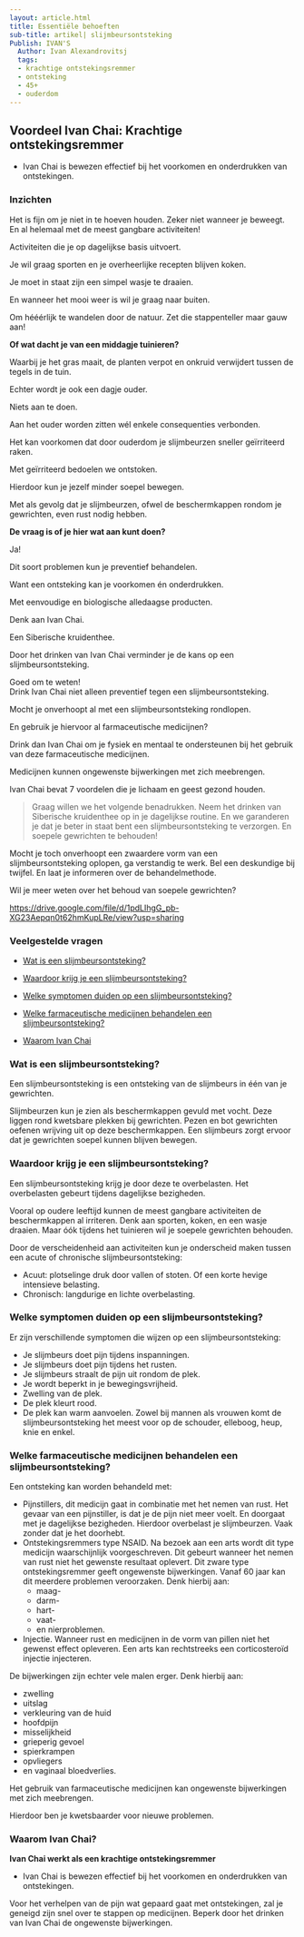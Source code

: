 ```yaml
---
layout: article.html
title: Essentiële behoeften
sub-title: artikel| slijmbeursontsteking
Publish: IVAN'S
  Author: Ivan Alexandrovitsj
  tags:
  - krachtige ontstekingsremmer
  - ontsteking
  - 45+	
  - ouderdom 
---
```

<h2>Voordeel Ivan Chai: Krachtige ontstekingsremmer</h2>

* Ivan Chai is bewezen effectief bij het voorkomen en onderdrukken van ontstekingen. 

### Inzichten

Het is fijn om je niet in te hoeven houden. Zeker niet wanneer je beweegt. En al helemaal met de meest gangbare activiteiten!

Activiteiten die je op dagelijkse basis uitvoert.

Je wil graag sporten en je overheerlijke recepten blijven koken. 

Je moet in staat zijn een simpel wasje te draaien. 

En wanneer het mooi weer is wil je graag naar buiten. 

Om hééérlijk te wandelen door de natuur. Zet die stappenteller maar gauw aan! 

**Of wat dacht je van een middagje tuinieren?**

Waarbij je het gras maait, de planten verpot en onkruid verwijdert tussen de tegels in de tuin.

Echter wordt je ook een dagje ouder. 

Niets aan te doen. 

Aan het ouder worden zitten wél enkele consequenties verbonden.

Het kan voorkomen dat door ouderdom je slijmbeurzen sneller geïrriteerd raken.

Met geïrriteerd bedoelen we ontstoken. 

Hierdoor kun je jezelf minder soepel bewegen. 

Met als gevolg dat je slijmbeurzen, ofwel de beschermkappen rondom je gewrichten, even rust nodig hebben.

**De vraag is of je hier wat aan kunt doen?**

Ja!

Dit soort problemen kun je preventief behandelen. 

Want een ontsteking kan je voorkomen én onderdrukken.

Met eenvoudige en biologische alledaagse producten.

Denk aan Ivan Chai. 

Een Siberische kruidenthee.

Door het drinken van Ivan Chai verminder je de kans op een slijmbeursontsteking.

Goed om te weten! <br>
Drink Ivan Chai niet alleen preventief tegen een slijmbeursontsteking. 

Mocht je onverhoopt al met een slijmbeursontsteking rondlopen. 

En gebruik je hiervoor al farmaceutische medicijnen?

Drink dan Ivan Chai om je fysiek en mentaal te ondersteunen bij het gebruik van deze farmaceutische medicijnen.

Medicijnen kunnen ongewenste bijwerkingen met zich meebrengen. 

Ivan Chai bevat 7 voordelen die je lichaam en geest gezond houden. 

> Graag willen we het volgende benadrukken. Neem het drinken van Siberische kruidenthee op in je dagelijkse routine. En we garanderen je dat je beter in staat bent een slijmbeursontsteking te verzorgen. En soepele gewrichten te behouden!

Mocht je toch onverhoopt een zwaardere vorm van een slijmbeursontsteking oplopen, ga verstandig te werk. Bel een deskundige bij twijfel. En laat je informeren over de behandelmethode.

Wil je meer weten over het behoud van soepele gewrichten?

https://drive.google.com/file/d/1pdLIhgG_pb-XG23Aepqn0t62hmKupLRe/view?usp=sharing

### Veelgestelde vragen

* [Wat is een slijmbeursontsteking?](#wat-is-een-slijmbeursontsteking)

* [Waardoor krijg je een slijmbeursontsteking?](#Waardoor-krijg-je-een-slijmbeursontsteking)

* [Welke symptomen duiden op een slijmbeursontsteking?](#Welke-symptomen-duiden-op-een-slijmbeursontsteking)

* [Welke farmaceutische medicijnen behandelen een slijmbeursontsteking?](#Welke-farmaceutische-medicijnen-behandelen-een-slijmbeursontsteking)

* [Waarom Ivan Chai](#waarom-ivan-chai)

### Wat is een slijmbeursontsteking?
Een slijmbeursontsteking is een ontsteking van de slijmbeurs in één van je gewrichten.

Slijmbeurzen kun je zien als beschermkappen gevuld met vocht. Deze liggen rond kwetsbare plekken bij gewrichten. Pezen en bot gewrichten oefenen wrijving uit op deze beschermkappen. Een slijmbeurs zorgt ervoor dat je gewrichten soepel kunnen blijven bewegen.

### Waardoor krijg je een slijmbeursontsteking?
Een slijmbeursontsteking krijg je door deze te overbelasten. Het overbelasten gebeurt tijdens dagelijkse bezigheden. 

Vooral op oudere leeftijd kunnen de meest gangbare activiteiten de beschermkappen al irriteren. Denk aan sporten, koken, en een wasje draaien. Maar óók tijdens het tuinieren wil je soepele gewrichten behouden.  

Door de verscheidenheid aan activiteiten kun je onderscheid maken tussen een acute of chronische slijmbeursontsteking:
* Acuut: plotselinge druk door vallen of stoten. Of een korte hevige intensieve belasting.
* Chronisch: langdurige en lichte overbelasting.

### Welke symptomen duiden op een slijmbeursontsteking?
Er zijn verschillende symptomen die wijzen op een slijmbeursontsteking:
* Je slijmbeurs doet pijn tijdens inspanningen.
* Je slijmbeurs doet pijn tijdens het rusten.
* Je slijmbeurs straalt de pijn uit rondom de plek.
* Je wordt beperkt in je bewegingsvrijheid.
* Zwelling van de plek.
* De plek kleurt rood.
* De plek kan warm aanvoelen.
Zowel bij mannen als vrouwen komt de slijmbeursontsteking het meest voor op de schouder, elleboog, heup, knie en enkel.

### Welke farmaceutische medicijnen behandelen een slijmbeursontsteking?
Een ontsteking kan worden behandeld met:
* Pijnstillers, dit medicijn gaat in combinatie met het nemen van rust. Het gevaar van een pijnstiller, is dat je de pijn niet meer voelt. En doorgaat met je dagelijkse bezigheden. Hierdoor overbelast je slijmbeurzen. Vaak zonder dat je het doorhebt. 
* Ontstekingsremmers type NSAID. Na bezoek aan een arts wordt dit type medicijn waarschijnlijk voorgeschreven. Dit gebeurt wanneer het nemen van rust niet het gewenste resultaat oplevert. Dit zware type ontstekingsremmer geeft ongewenste bijwerkingen. Vanaf 60 jaar kan dit meerdere problemen veroorzaken. 
Denk hierbij aan:
  - maag-
  - darm-
  - hart-
  - vaat-
  - en nierproblemen.
* Injectie. Wanneer rust en medicijnen in de vorm van pillen niet het gewenst effect opleveren. Een arts kan rechtstreeks een corticosteroïd injectie injecteren. 

De bijwerkingen zijn echter vele malen erger. Denk hierbij aan:
  - zwelling
  - uitslag
  - verkleuring van de huid
  - hoofdpijn
  - misselijkheid
  - grieperig gevoel
  - spierkrampen
  - opvliegers
  - en vaginaal bloedverlies.

Het gebruik van farmaceutische medicijnen kan ongewenste bijwerkingen met zich meebrengen. 

Hierdoor ben je kwetsbaarder voor nieuwe problemen.

### Waarom Ivan Chai?

**Ivan Chai werkt als een krachtige ontstekingsremmer**

* Ivan Chai is bewezen effectief bij het voorkomen en onderdrukken van ontstekingen.

Voor het verhelpen van de pijn wat gepaard gaat met ontstekingen, zal je geneigd zijn snel over te stappen op medicijnen. Beperk door het drinken van Ivan Chai de ongewenste bijwerkingen. 
